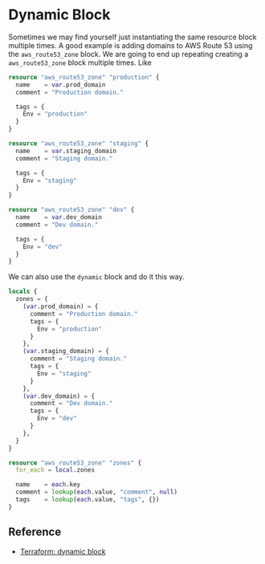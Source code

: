 # Dynamic Block

Sometimes we may find yourself just instantiating the same resource block multiple times. A good example is adding domains to AWS Route 53 using the `aws_route53_zone` block. We are going to end up repeating creating a `aws_route53_zone` block multiple times. Like

```terraform
resource "aws_route53_zone" "production" {
  name    = var.prod_domain
  comment = "Production domain."

  tags = {
    Env = "production"
  }
}

resource "aws_route53_zone" "staging" {
  name    = var.staging_domain
  comment = "Staging domain."

  tags = {
    Env = "staging"
  }
}

resource "aws_route53_zone" "dev" {
  name    = var.dev_domain
  comment = "Dev domain."

  tags = {
    Env = "dev"
  }
}
```

We can also use the `dynamic` block and do it this way.

```terraform
locals {
  zones = {
    (var.prod_domain) = {
      comment = "Production domain."
      tags = {
        Env = "production"
      }
    },
    (var.staging_domain) = {
      comment = "Staging domain."
      tags = {
        Env = "staging"
      }
    },
    (var.dev_domain) = {
      comment = "Dev domain."
      tags = {
        Env = "dev"
      }
    },
  }
}

resource "aws_route53_zone" "zones" {
  for_each = local.zones

  name    = each.key
  comment = lookup(each.value, "comment", null)
  tags    = lookup(each.value, "tags", {})
}
```

## Reference

* [Terraform: dynamic block](https://www.terraform.io/docs/language/expressions/dynamic-blocks.html)
